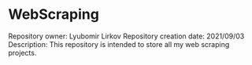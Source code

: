 # WebScraping

Repository owner: Lyubomir Lirkov
Repository creation date: 2021/09/03
Description: This repository is intended to store all my web scraping projects. 